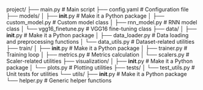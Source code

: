 project/
├── main.py                 # Main script
├── config.yaml             # Configuration file
├── models/
│   ├── __init__.py         # Make it a Python package
│   ├── custom_model.py     # Custom model class
│   ├── rnn_model.py        # RNN model class
│   └── vgg16_finetune.py   # VGG16 fine-tuning class
├── data/
│   ├── __init__.py         # Make it a Python package
│   ├── data_loader.py      # Data loading and preprocessing functions
│   └── data_utils.py       # Dataset-related utilities
├── train/
│   ├── __init__.py         # Make it a Python package
│   ├── trainer.py          # Training loop
│   ├── metrics.py          # Metrics calculation
│   └── scalers.py          # Scaler-related utilities
├── visualization/
│   ├── __init__.py         # Make it a Python package
│   └── plots.py            # Plotting utilities
├── tests/
│   └── test_utils.py       # Unit tests for utilities
└── utils/
    ├── __init__.py         # Make it a Python package
    └── helper.py           # Generic helper functions
